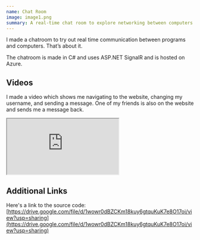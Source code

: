 ```yaml
---
name: Chat Room
image: image1.png
summary: A real-time chat room to explore networking between computers.
---
```


I made a chatroom to try out real time communication between programs and computers. That’s about it.

The chatroom is made in C# and uses ASP.NET SignalR and is hosted on Azure.

## Videos

I made a video which shows me navigating to the website, changing my username, and sending  a message. One of my friends is also on the website and sends me a message back.

<iframe src="https://drive.google.com/file/d/18B24nZ26wSVsustFKRIuAnJGA46ltPXR/preview" class="video"></iframe>

## Additional Links

Here's a link to the source code: [https://drive.google.com/file/d/1wowr0dBZCKm18kuy6gtquKuK7e8O17oi/view?usp=sharing](https://drive.google.com/file/d/1wowr0dBZCKm18kuy6gtquKuK7e8O17oi/view?usp=sharing)
